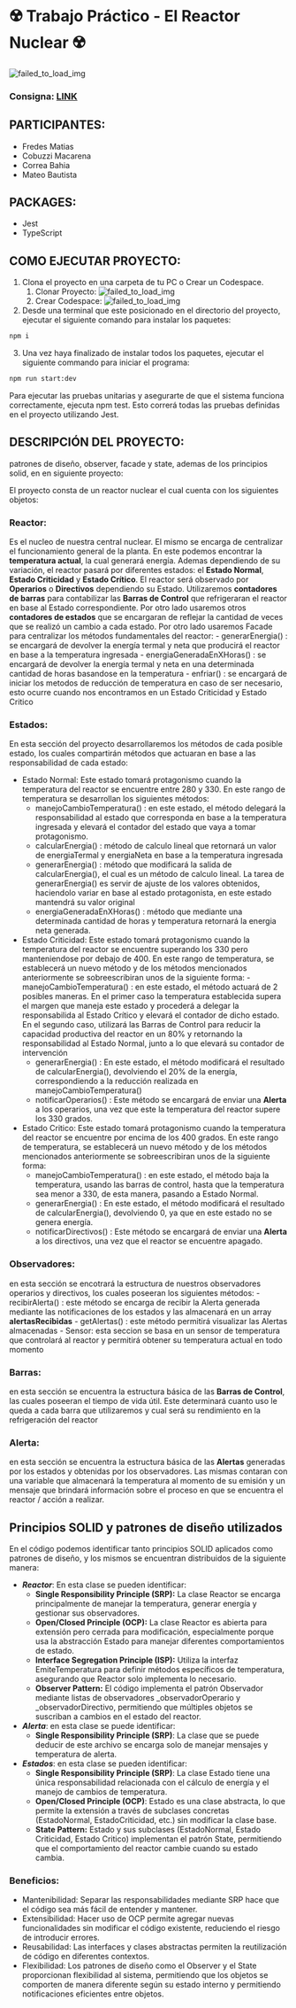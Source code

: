 # ☢️ Trabajo Práctico - El Reactor Nuclear ☢️

![failed_to_load_img](./imgs/image.png)

### Consigna: [LINK](./CONSIGNA.md)

## PARTICIPANTES:
- Fredes Matias
- Cobuzzi Macarena
- Correa Bahia
- Mateo	Bautista


## PACKAGES:
- Jest
- TypeScript

## COMO EJECUTAR PROYECTO:
1. Clona el proyecto en una carpeta de tu PC o Crear un Codespace.
    1. Clonar Proyecto:
    ![failed_to_load_img](./imgs/clonar_proyecto.PNG)
    2. Crear Codespace:
    ![failed_to_load_img](./imgs/crear_codespace.PNG)
2. Desde una terminal que este posicionado en el directorio del proyecto, ejecutar el siguiente comando para instalar los paquetes:
```bash
npm i
```
3. Una vez haya finalizado de instalar todos los paquetes, ejecutar el siguiente commando para iniciar el programa:
```bash
npm run start:dev
```
Para ejecutar las pruebas unitarias y asegurarte de que el sistema funciona correctamente, ejecuta npm test. Esto correrá todas las pruebas definidas en el proyecto utilizando Jest.

## DESCRIPCIÓN DEL PROYECTO:

patrones de diseño, observer, facade y state, ademas de los principios solid, en en siguiente proyecto: 

El proyecto consta de un reactor nuclear el cual cuenta con los siguientes objetos:
### Reactor: 
Es el nucleo de nuestra central nuclear. El mismo se encarga de centralizar el funcionamiento general de la planta. En este podemos encontrar la **temperatura actual**, la cual generará energía. Ademas dependiendo de su variación, el reactor pasará por diferentes estados: el **Estado Normal**, **Estado Criticidad** y **Estado Crítico**. El reactor será observado por **Operarios** o **Directivos** dependiendo su Estado. Utilizaremos **contadores de barras** para contabilizar las **Barras de Control** que refrigeraran el reactor en base al Estado correspondiente. Por otro lado usaremos otros **contadores de estados** que se encargaran de reflejar la cantidad de veces que se realizó un cambio a cada estado. 
Por otro lado usaremos Facade para centralizar los métodos fundamentales del reactor: 
    - generarEnergia() : se encargará de devolver la energía termal y neta que producirá el reactor en base a la temperatura ingresada
    - energiaGeneradaEnXHoras() : se encargará de devolver la energía termal y neta en una determinada cantidad de horas basandose en la temperatura
    - enfriar() : se encargará de iniciar los metodos de reducción de temperatura en caso de ser necesario, esto ocurre cuando nos encontramos en un Estado Criticidad y Estado Critico 

### Estados: 
En esta sección del proyecto desarrollaremos los métodos de cada posible estado, los cuales compartirán métodos que actuaran en base a las responsabilidad de cada estado: 
- Estado Normal: Este estado tomará protagonismo cuando la temperatura del reactor se encuentre entre 280 y 330. En este rango de temperatura se desarrollan los siguientes métodos: 
    - manejoCambioTemperatura() : en este estado, el método delegará la responsabilidad al estado que corresponda en base a la temperatura ingresada y elevará el contador del estado que vaya a tomar protagonismo.
    - calcularEnergia() : método de calculo lineal que retornará un valor de energiaTermal y energiaNeta en base a la temperatura ingresada
    - generarEnergia() : método que modificará la salida de calcularEnergia(), el cual es un método de calculo lineal. La tarea de generarEnergia() es servir de ajuste de los valores obtenidos, haciendolo variar en base al estado protagonista, en este estado mantendrá su valor original
     - energiaGeneradaEnXHoras() : método que mediante una determinada cantidad de horas y temperatura retornará la energia neta generada.
- Estado Criticidad: Este estado tomará protagonismo cuando la temperatura del reactor se encuentre superando los 330 pero manteniendose por debajo de 400. En este rango de temperatura, se establecerá un nuevo método y de los métodos mencionados anteriormente se sobreescribiran unos de la siguiente forma: 
        - manejoCambioTemperatura() : en este estado, el método actuará de 2 posibles maneras. En el primer caso la temperatura establecida supera el margen que maneja este estado y procederá a delegar la responsabilida al Estado Crítico y elevará el contador de dicho estado. En el segundo caso, utilizará las Barras de Control para reducir la capacidad productiva del reactor en un 80% y retornando la responsabilidad al Estado Normal, junto a lo que elevará su contador de intervención
    - generarEnergia() : En este estado, el método modificará el resultado de calcularEnergia(), devolviendo el 20% de la energía, correspondiendo a la reducción realizada en manejoCambioTemperatura()
     - notificarOperarios() : Este método se encargará de enviar una **Alerta** a los operarios, una vez que este la temperatura del reactor supere los 330 grados.
- Estado Critico: Este estado tomará protagonismo cuando la temperatura del reactor se encuentre por encima de los 400 grados. En este rango de temperatura, se establecerá un nuevo método y de los métodos mencionados anteriormente se sobreescribiran unos de la siguiente forma:
    - manejoCambioTemperatura() : en este estado, el método baja la temperatura, usando las barras de control, hasta que la temperatura sea menor a 330, de esta manera, pasando a Estado Normal.
    - generarEnergia() : En este estado, el método modificará el resultado de calcularEnergia(), devolviendo 0, ya que en este estado no se genera energía.
    - notificarDirectivos() : Este método se encargará de enviar una **Alerta** a los directivos, una vez que el reactor se encuentre apagado.
### Observadores: 
en esta sección se encotrará la estructura de nuestros observadores operarios y directivos, los cuales poseeran los siguientes métodos: 
    - recibirAlerta() : este método se encarga de recibir la Alerta generada mediante las notificaciones de los estados y las almacenará en un array **alertasRecibidas**
    - getAlertas() : este método permitirá visualizar las Alertas almacenadas
    - Sensor: esta seccion se basa en un sensor de temperatura que controlará al reactor y permitirá obtener su temperatura actual en todo momento
### Barras:
en esta sección se encuentra la estructura básica de las **Barras de Control**, las cuales poseeran el tiempo de vida útil. Este determinará cuanto uso le queda a cada barra que utilizaremos y cual será su rendimiento en la refrigeración del reactor
### Alerta: 
en esta sección se encuentra la estructura básica de las **Alertas** generadas por los estados y obtenidas por los observadores. Las mismas contaran con una variable que almacenará la temperatura al momento de su emisión y un mensaje que brindará información sobre el proceso en que se encuentra el reactor / acción a realizar.

## Principios SOLID y patrones de diseño utilizados

En el código podemos identificar tanto principios SOLID aplicados como patrones de diseño, y los mismos se encuentran distribuidos de la siguiente manera:

- ***Reactor***: En esta clase se pueden identificar:
    - **Single Responsibility Principle (SRP):** La clase Reactor se encarga principalmente de manejar la temperatura, generar energía y gestionar sus observadores. 
    - **Open/Closed Principle (OCP):** La clase Reactor es abierta para extensión pero cerrada para modificación, especialmente porque usa la abstracción Estado para manejar diferentes comportamientos de estado.
    - **Interface Segregation Principle (ISP):** Utiliza la interfaz EmiteTemperatura para definir métodos específicos de temperatura, asegurando que Reactor solo implementa lo necesario.
    - **Observer Pattern:** El código implementa el patrón Observador mediante listas de observadores _observadorOperario y _observadorDirectivo, permitiendo que múltiples objetos se suscriban a cambios en el estado del reactor.
- ***Alerta***: en esta clase se puede identificar:
    - **Single Responsibility Principle (SRP)**: La clase que se puede deducir de este archivo se encarga solo de manejar mensajes y temperatura de alerta.
- ***Estados***: en esta clase se pueden identificar:
    - **Single Responsibility Principle (SRP)**: La clase Estado tiene una única responsabilidad relacionada con el cálculo de energía y el manejo de cambios de temperatura.
    - **Open/Closed Principle (OCP)**: Estado es una clase abstracta, lo que permite la extensión a través de subclases concretas (EstadoNormal, EstadoCriticidad, etc.) sin modificar la clase base.
    - **State Pattern:** Estado y sus subclases (EstadoNormal, Estado Criticidad, Estado Critico) implementan el patrón State, permitiendo que el comportamiento del reactor cambie cuando su estado cambia.

### Beneficios:

- Mantenibilidad: Separar las responsabilidades mediante SRP hace que el código sea más fácil de entender y mantener.
- Extensibilidad: Hacer uso de OCP permite agregar nuevas funcionalidades sin modificar el código existente, reduciendo el riesgo de introducir errores.
- Reusabilidad: Las interfaces y clases abstractas permiten la reutilización de código en diferentes contextos.
- Flexibilidad: Los patrones de diseño como el Observer y el State proporcionan flexibilidad al sistema, permitiendo que los objetos se comporten de manera diferente según su estado interno y permitiendo notificaciones eficientes entre objetos.